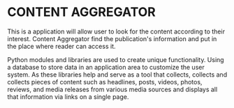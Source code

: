 
# CONTENT AGGREGATOR 
This is a application will allow user to look for the content according to their interest. Content Aggregator find the publication's information and put in the place where reader can access it.

Python modules and libraries are used to create unique functionality. Using a database to store data in an application area to customize the user system. As these libraries help and serve as a tool that collects, collects and collects pieces of content such as headlines, posts, videos, photos, reviews, and media releases from various media sources and displays all that information via links on a single page.
